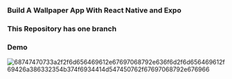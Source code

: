 ### **Build A Wallpaper App With React Native and  Expo**
### This Repository has one branch
### Demo
![68747470733a2f2f6d656469612e67697068792e636f6d2f6d656469612f69426a386332354b374f6934414d547450762f67697068792e676966](https://user-images.githubusercontent.com/54492415/89262511-524faa80-d64d-11ea-9595-e6984c27e788.gif)
